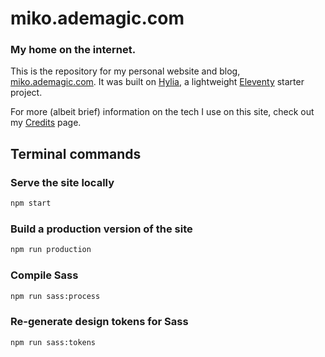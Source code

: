 # miko.ademagic.com
### My home on the internet.

This is the repository for my personal website and blog, [miko.ademagic.com](http://miko.ademagic.com). It was built on [Hylia](https://hylia.website), a lightweight [Eleventy](https://11ty.io) starter project.

For more (albeit brief) information on the tech I use on this site, check out my [Credits](http://miko.ademagic.com/credits) page.

## Terminal commands

### Serve the site locally

```bash
npm start
```

### Build a production version of the site

```bash
npm run production
```

### Compile Sass

```bash
npm run sass:process
```

### Re-generate design tokens for Sass

```bash
npm run sass:tokens
```
